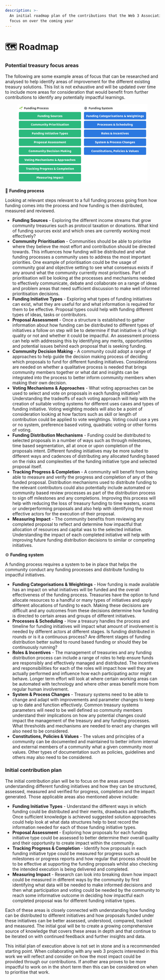 ```yaml
---
description: >-
  An initial roadmap plan of the contributions that the Web 3 Association will
  focus on over the coming year
---
```


# 🗺 Roadmap

### Potential t**reasury focus areas**

The following are some example areas of focus that can be researched and analysed to help identify areas of improvement for the different existing treasury solutions. This list is not exhaustive and will be updated over time to include more areas for consideration that would benefit from further contributions to identify any potentially impactful learnings.



<figure><img src=".gitbook/assets/treasury-focus-areas.jpg" alt=""><figcaption></figcaption></figure>



🌱 **Funding process**

Looking at relevant steps relevant to a full funding process going from how funding comes into the process and how funding is then distributed, measured and reviewed.

* **Funding Sources** - Exploring the different income streams that grow community treasuries such as protocol taxation or donations. What kind of funding sources exist and which ones are currently working most effectively?
* **Community Prioritisation** - Communities should be able to prioritise where they believe the most effort and contribution should be directed towards. This influences how funding will be distributed and what funding processes a community uses to address the most important priorities. One example of prioritisation could be the usage of community goal and objective setting to see what consensus exists if any around what the community currently most prioritises. Part of prioritisation will be looking at the processes and mechanisms needed to effectively communicate, debate and collaborate on a range of ideas and problem areas that need sufficient discussion to make well informed prioritisation decisions.
* **Funding Initiative Types** - Exploring what types of funding initiatives can exist, what they are useful for and what information is required for them to be effective. Proposal types could help with funding different types of ideas, tasks or contributors.
* **Proposal Assessment** - Once a structure is established to gather information about how funding can be distributed to different types of initiatives a follow on step will be to determine if that initiative is of high quality or not and whether it could be impactful. An assessment process can help with addressing this by identifying any merits, opportunities and potential issues behind each proposal that is seeking funding.
* **Community Decision Making** - A community could adopt a range of approaches to help guide the decision making process of deciding which proposals to fund for different funding initiatives. Considerations are needed on whether a qualitative process is needed that brings community members together or what dat and insights can be integrated into the process to better inform community members when making their own decision.
* **Voting Mechanisms & Approaches** - What voting approaches can be used to select and vote on proposals in each funding initiative? Understanding the tradeoffs of each voting approach will help with the creation of suitable voting systems for different uses cases and types of funding initiative. Voting weighting models will also be a point of consideration looking at how factors such as skill or length of contribution could be applied to vote weightings. Voting could use a yes or no system, preference based voting, quadratic voting or other forms of voting.
* **Funding Distribution Mechanisms** - Funding could be distributed to selected proposals in a number of ways such as through milestones, time based segmentation, all at once or upon completion of the proposals intent. Different funding initiatives may be more suited to different ways and cadences of distributing any allocated funding based on the risks and complexities of the funding initiative type and selected proposal itself.
* **Tracking Progress & Completion** - A community will benefit from being able to measure and verify the progress and completion of any of the funded proposal. Distribution mechanisms used to distribute funding to the relevant contributors could also potentially include automated or community based review processes as part of the distribution process to sign off milestones and any completions. Improving this process will help with reducing the loss of treasury funding to time wasters, scams or underperforming proposals and also help with identifying the most effective actors for the execution of their proposal.
* **Measuring Impact** - The community benefits from reviewing any completed proposal to reflect and determine how impactful that allocation of resources and capital was to the selected initiative. Understanding the impact of each completed initiative will help with improving future funding distribution decisions to similar or competing initiatives.



⚙️ **Funding system**

A funding process requires a system to be in place that helps the community conduct any funding processes and distribute funding to impactful initiatives.

* **Funding Categorisations & Weightings** - How funding is made available has an impact on what initiatives will be funded and the overall effectiveness of the funding process. Treasuries have the option to fund allocate resources to a handful or many types of initiatives and apply different allocations of funding to each. Making these decisions are difficult and any outcomes from these decisions determine how funding is directed to certain areas and groups of different initiatives.
* **Processes & Scheduling** - How a treasury handles the process and timeline for funding initiatives will impact what amount of involvement is needed by different actors at different stages. Is funding distributed in rounds or is it a continuous process? Are different stages of funding distribution better suited to round based funding or should they be continuously running?
* **Roles & Incentives** - The management of treasuries and any funding distribution process can include a range of roles to help ensure funds are responsibly and effectively managed and distributed. The incentives and responsibilities for each of the roles will impact how well they are actually performed and influence how each participating actor might behave. Longer term effort will look at where certain working areas can be automated with technology and where other areas benefit more from regular human involvement.
* **System & Process Changes** - Treasury systems need to be able to change and adapt with improvements and parameter changes to keep up to date and function effectively. Common treasury systems parameters will need to be well defined so community members understand their implications on how any potential changes could impact the management of the treasury and any funding processes. What thresholds and mechanisms are needed to enact any changes will also need to be considered.
* **Constitutions, Policies & Values** - The values and principles of a community can be documented and maintained to better inform internal and external members of a community what a given community most values. Other types of documentation such as policies, guidelines and others may also need to be considered.



### Initial contribution plan

The initial contribution plan will be to focus on the areas around understanding different funding initiatives and how they can be structured, assessed, measured and verified for progress, completion and the impact generated. Those applicable areas also mentioned above include:

* **Funding Initiative Types** - Understand the different ways in which funding could be distributed and their merits, drawbacks and tradeoffs. Once sufficient knowledge is achieved suggested solution approaches could help look at what data structures help to best record the information needed for each of those funding initiative types.
* **Proposal Assessment** - Exploring how proposals for each funding initiative type could be assessed to better determine their overall quality and their opportunity to create impact within the community.
* **Tracking Progress & Completion** - Identify how proposals in each funding initiative type could be measured for progress such as milestones or progress reports and how regular that process should be to be effective at supporting the funding proposals whilst also checking the intended execution is being delivered and completed.
* **Measuring Impact** - Research can look into breaking down how impact could be measured in different ways by the community by first identifying what data will be needed to make informed decisions and then what participation and voting could be needed by the community to reach some informative outcome in deciding how impactful each completed proposal was for different funding initiative types.



Each of these areas is closely connected with understanding how funding can be distributed to different initiatives and how proposals funded under these initiatives can be better assessed, understood, compared, tracked and measured. The initial goal will be to create a growing comprehensive source of knowledge that covers these areas in depth and that continue to be iterated on with continued feedback and further insights and data.



This initial plan of execution above is not set in stone and is a recommended starting point. When collaborating with any web 3 projects interested in this work we will reflect and consider on how the most impact could be provided through our contributions. If another area proves to be more impactful to work on in the short term then this can be considered on when to prioritise that work.
